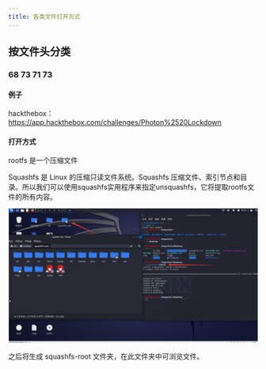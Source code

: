 ```yaml
---
title: 各类文件打开方式
---
```


## 按文件头分类

### 68 73 71 73

#### 例子

hackthebox：https://app.hackthebox.com/challenges/Photon%2520Lockdown

#### 打开方式

rootfs 是一个压缩文件

Squashfs 是 Linux 的压缩只读文件系统。Squashfs 压缩文件、索引节点和目录。所以我们可以使用squashfs实用程序来指定unsquashfs，它将提取rootfs文件的所有内容。

![image-20240316160239556](./assets/image-20240316160239556.png)

之后将生成 squashfs-root 文件夹，在此文件夹中可浏览文件。